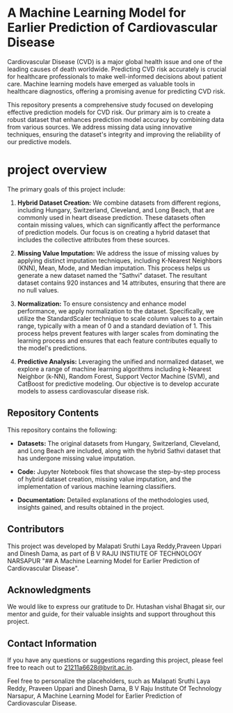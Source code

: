 
# A Machine Learning Model for Earlier Prediction of Cardiovascular Disease
Cardiovascular Disease (CVD) is a major global health issue and one of the leading causes of death worldwide. Predicting CVD risk accurately is crucial for healthcare professionals to make well-informed decisions about patient care. Machine learning models have emerged as valuable tools in healthcare diagnostics, offering a promising avenue for predicting CVD risk.

This repository presents a comprehensive study focused on developing effective prediction models for CVD risk. Our primary aim is to create a robust dataset that enhances prediction model accuracy by combining data from various sources. We address missing data using innovative techniques, ensuring the dataset's integrity and improving the reliability of our predictive models.

# project overview

The primary goals of this project include:
1. **Hybrid Dataset Creation:** We combine datasets from different regions, including Hungary, Switzerland, Cleveland, and Long Beach, that are commonly used in heart disease prediction. These datasets often contain missing values, which can significantly affect the performance of prediction models. Our focus is on creating a hybrid dataset that includes the collective attributes from these sources.

2.  **Missing Value Imputation:** We address the issue of missing values by applying distinct imputation techniques, including K-Nearest Neighbors (KNN), Mean, Mode, and Median imputation. This process helps us generate a new dataset named the "Sathvi" dataset. The resultant dataset contains 920 instances and 14 attributes, ensuring that there are no null values.

3. **Normalization:** To ensure consistency and enhance model performance, we apply normalization to the dataset. Specifically, we utilize the StandardScaler technique to scale column values to a certain range, typically with a mean of 0 and a standard deviation of 1. This process helps prevent features with larger scales from dominating the learning process and ensures that each feature contributes equally to the model's predictions.

4. **Predictive Analysis:** Leveraging the unified and normalized dataset, we explore a range of machine learning algorithms including k-Nearest Neighbor (k-NN), Random Forest, Support Vector Machine (SVM), and CatBoost for predictive modeling. Our objective is to develop accurate models to assess cardiovascular disease risk.

  ## Repository Contents

This repository contains the following:

- **Datasets:** The original datasets from Hungary, Switzerland, Cleveland, and Long Beach are included, along with the hybrid Sathvi dataset that has undergone missing value imputation.

- **Code:** Jupyter Notebook files that showcase the step-by-step process of hybrid dataset creation, missing value imputation, and the implementation of various machine learning classifiers.

- **Documentation:** Detailed explanations of the methodologies used, insights gained, and results obtained in the project.

## Contributors

This project was developed by Malapati Sruthi Laya Reddy,Praveen Uppari and Dinesh Dama, as part of B V RAJU INSTIUTE OF TECHNOLOGY NARSAPUR "## A Machine Learning Model for Earlier Prediction of Cardiovascular Disease".

## Acknowledgments

We would like to express our gratitude to Dr. Hutashan vishal Bhagat sir, our mentor and guide, for their valuable insights and support throughout this project.

## Contact Information

If you have any questions or suggestions regarding this project, please feel free to reach out to 21211a6628@bvrit.ac.in.


Feel free to personalize the placeholders, such as Malapati Sruthi Laya Reddy, Praveen Uppari and Dinesh Dama, B V Raju Institute Of Technology Narsapur, A Machine Learning Model for Earlier Prediction of Cardiovascular Disease.
